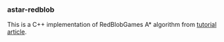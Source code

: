 ### astar-redblob
This is a C++ implementation of RedBlobGames A* algorithm from
[tutorial article](https://www.redblobgames.com/pathfinding/a-star/implementation.html).
